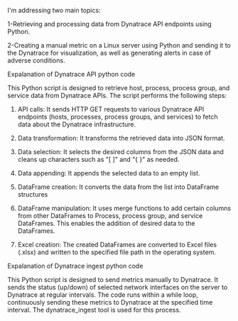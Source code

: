 
I'm addressing two main topics:

1-Retrieving and processing data from Dynatrace API endpoints using Python.

2-Creating a manual metric on a Linux server using Python and sending it to the Dynatrace 
for visualization, as well as generating alerts in case of adverse conditions.


Expalanation of Dynatrace API python code

This Python script is designed to retrieve host, process, process group, and service data from Dynatrace APIs.
The script performs the following steps:

1. API calls: It sends HTTP GET requests to various Dynatrace API endpoints (hosts, processes, process groups, and services) 
to fetch data about the Dynatrace infrastructure.

2. Data transformation: It transforms the retrieved data into JSON format.

3. Data selection: It selects the desired columns from the JSON data and cleans up characters such as "[ ]" and "{ }" as needed.

4. Data appending: It appends the selected data to an empty list.

5. DataFrame creation: It converts the data from the list into DataFrame structures

6. DataFrame manipulation: It uses merge functions to add certain columns from other DataFrames to Process, process group, and service DataFrames. 
This enables the addition of desired data to the DataFrames.

7. Excel creation: The created DataFrames are converted to Excel files (.xlsx) and written to the specified file path in the operating system.


Expalanation of Dynatrace ingest python code

This Python script is designed to send metrics manually to Dynatrace. It sends the status (up/down) of selected 
network interfaces on the server to Dynatrace at regular intervals. The code runs within a while loop, continuously 
sending these metrics to Dynatrace at the specified time interval. The dynatrace_ingest tool is used for this process.
